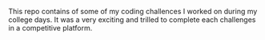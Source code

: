 This repo contains of some of my coding challences I worked on during my college days. It was a very exciting and trilled to complete each challenges in a competitive platform.
